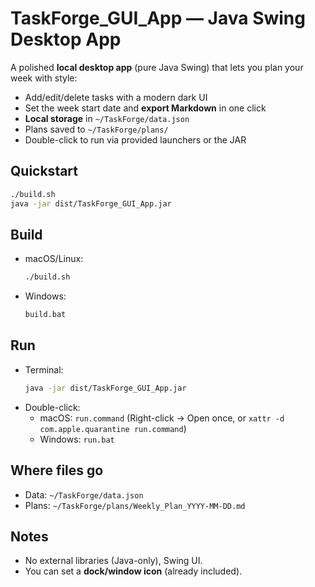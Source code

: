 # TaskForge_GUI_App — Java Swing Desktop App

A polished **local desktop app** (pure Java Swing) that lets you plan your week with style:
- Add/edit/delete tasks with a modern dark UI
- Set the week start date and **export Markdown** in one click
- **Local storage** in `~/TaskForge/data.json`
- Plans saved to `~/TaskForge/plans/`
- Double-click to run via provided launchers or the JAR

## Quickstart

```bash
./build.sh
java -jar dist/TaskForge_GUI_App.jar
```

## Build
- macOS/Linux:
  ```bash
  ./build.sh
  ```
- Windows:
  ```bat
  build.bat
  ```

## Run
- Terminal:
  ```bash
  java -jar dist/TaskForge_GUI_App.jar
  ```
- Double-click:
  - macOS: `run.command` (Right-click → Open once, or `xattr -d com.apple.quarantine run.command`)
  - Windows: `run.bat`

## Where files go
- Data: `~/TaskForge/data.json`
- Plans: `~/TaskForge/plans/Weekly_Plan_YYYY-MM-DD.md`

## Notes
- No external libraries (Java-only), Swing UI.
- You can set a **dock/window icon** (already included).
